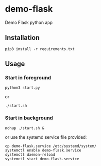 # demo-flask
Demo Flask python app


## Installation
`pip3 install -r requirements.txt`

## Usage
### Start in foreground

`python3 start.py`

or

`./start.sh`


### Start in background

```
nohup ./start.sh &
```

or use the systemd service file provided:

```
cp demo-flask.service /etc/systemd/system/
systemctl enable demo-flask.service
systemctl daemon-reload
systemctl start demo-flask.service
```
